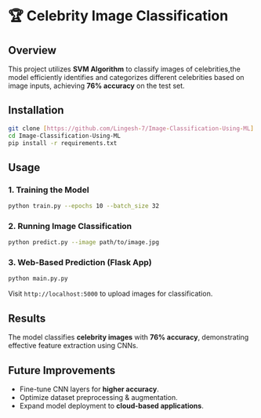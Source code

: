 # 🏆 Celebrity Image Classification
## Overview  
This project utilizes **SVM Algorithm** to classify images of celebrities,the model efficiently identifies and categorizes different celebrities based on image inputs, achieving **76% accuracy** on the test set.  


## Installation  
```bash
git clone [https://github.com/Lingesh-7/Image-Classification-Using-ML]
cd Image-Classification-Using-ML
pip install -r requirements.txt
```

## Usage  
### 1. Training the Model  
```bash
python train.py --epochs 10 --batch_size 32
```

### 2. Running Image Classification  
```bash
python predict.py --image path/to/image.jpg
```

### 3. Web-Based Prediction (Flask App)  
```bash
python main.py.py
```
Visit `http://localhost:5000` to upload images for classification.  

## Results  
The model classifies **celebrity images** with **76% accuracy**, demonstrating effective feature extraction using CNNs.  

## Future Improvements  
- Fine-tune CNN layers for **higher accuracy**.  
- Optimize dataset preprocessing & augmentation.  
- Expand model deployment to **cloud-based applications**.  
